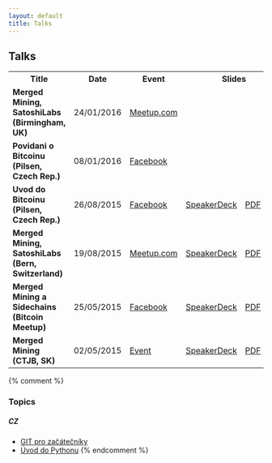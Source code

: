 ```yaml
---
layout: default
title: Talks
---
```


## Talks

<table>

<tr><th>
Title
</th><th>
Date
</th><th>
Event
</th><th colspan="3">
Slides
</th></tr>

<tr id="bitcoin-birmingham-2016"><td>
<b>Merged Mining, SatoshiLabs (Birmingham, UK)</b>
</td><td>
24/01/2016
</td><td>
<a href="https://www.facebook.com/events/1541402356172148/">Meetup.com</a>
</td><td>
<!-- <a href="">SpeakerDeck</a> -->
</td><td>
<!-- <a href="">PDF</a> -->
</td><td>
<a href="https://github.com/ondrejsika/merged-mining-satoshilabs-slides">GIT</a>
</td></tr>

<tr id="bitcoin-pilsen-2016"><td>
<b>Povidani o Bitcoinu (Pilsen, Czech Rep.)</b>
</td><td>
08/01/2016
</td><td>
<a href="https://www.facebook.com/events/1541402356172148/">Facebook</a>
</td><td>
<!-- <a href="">SpeakerDeck</a> -->
</td><td>
<!-- <a href="">PDF</a> -->
</td><td>
<a href="https://github.com/ondrejsika/uvod-do-bitcoinu-slides">GIT</a>
</td></tr>

<tr id="bitcoin-pilsen-2015"><td>
<b>Uvod do Bitcoinu (Pilsen, Czech Rep.)</b>
</td><td>
26/08/2015
</td><td>
<a href="https://www.facebook.com/events/1587922088138594/">Facebook</a>
</td><td>
<a href="https://speakerdeck.com/ondrejsika/uvod-do-bitcoinu-plzen">SpeakerDeck</a>
</td><td>
<a href="https://speakerd.s3.amazonaws.com/presentations/fe5a08e0c75248ffbcf6bf914b3dad79/Ondrej_Sika__Bitcoin_Intro__slides.pdf">PDF</a>
</td><td>
<a href="https://github.com/ondrejsika/uvod-do-bitcoinu-slides/tree/seraf2015">GIT</a>
</td></tr>

<tr id="bitcoin-bern-2015"><td>
<b>Merged Mining, SatoshiLabs (Bern, Switzerland)</b>
</td><td>
19/08/2015
</td><td>
<a href="http://www.meetup.com/Bitcoin-Meetup-Switzerland/events/224257387/">Meetup.com</a>
</td><td>
<a href="https://speakerdeck.com/ondrejsika/merged-mining-satoshilabs-bern">SpeakerDeck</a>
</td><td>
<a href="https://speakerd.s3.amazonaws.com/presentations/278e757a848a4e4480a456e90137fbd7/Ondrej_Sika__Merged_Mining_Bern__slides.pdf">PDF</a>
</td><td>
<a href="https://github.com/ondrejsika/merged-mining-satoshilabs-slides/tree/bern2015">GIT</a>
</td></tr>

<tr><td>
<b>Merged Mining a Sidechains (Bitcoin Meetup)</b>
</td><td>
25/05/2015
</td><td>
<a href="https://www.facebook.com/events/100799940255426/">Facebook</a>
</td><td>
<a href="https://speakerdeck.com/ondrejsika/merged-mining-a-sidechains-bitcoin-meetup">SpeakerDeck</a>
</td><td>
<a href="https://speakerd.s3.amazonaws.com/presentations/667b7f7262834fd3bb2b45e493b822ce/merged_mining_sidechains.pdf">PDF</a>
</td><td>
</td></tr>

<tr id="ctjb-2015"><td>
<b>Merged Mining (CTJB, SK)</b>
</td><td>
02/05/2015
</td><td>
<a href="http://ctjb.net/2015">Event</a>
</td><td>
<a href="https://speakerdeck.com/ondrejsika/merged-mining-ctjb">SpeakerDeck</a>
</td><td>
<a href="http://drive.ondrejsika.com/talks/2015/merged-mining-ctjb/Ondrej_Sika__Merged_Mining__slides.pdf">PDF</a>
</td><td>
<a href="https://github.com/ondrejsika/merged-mining-slides/tree/ctjb">GIT</a>
</td></tr>

</table>

<script>
if(window.location.hash) {
    hash = window.location.hash.slice(1);
    row = document.getElementById(hash);
    row.style.backgroundColor = '#DDDDDD';
}
</script>


{% comment %}
### Topics

##### CZ

* [GIT pro začátečníky](git-pro-zacatecniky-cz.html)
* [Úvod do Pythonu](uvod-do-pytonu-cz.html)
{% endcomment %}

